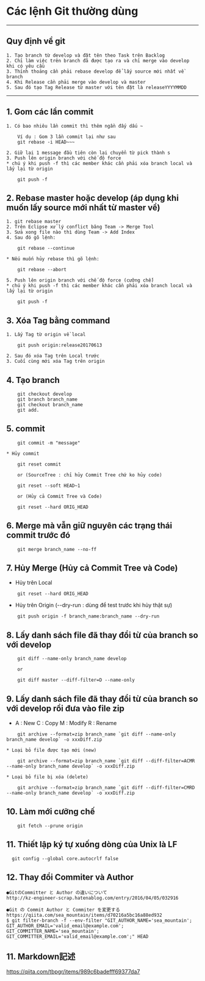 # Các lệnh Git thường dùng
***
## Quy định về git
    1. Tạo branch từ develop và đặt tên theo Task trên Backlog
    2. Chỉ làm việc trên branch đã được tạo ra và chỉ merge vào develop khi có yêu cầu
    3. Thỉnh thoảng cần phải rebase develop để lấy source mới nhất về branch
    4. Khi Release cần phải merge vào develop và master
    5. Sau đó tạo Tag Release từ master với tên đặt là releaseYYYYMMDD
***
## 1. Gom các lần commit
    1. Có bao nhiêu lần commit thì thêm ngần đấy dấu ~
```
    Ví dụ : Gom 3 lần commit lại như sau
    git rebase -i HEAD~~~
```
    2. Giữ lại 1 message đầu tiên còn lại chuyển từ pick thành s
    3. Push lên origin branch với chế độ force
    * chú ý khi push -f thì các member khác cần phải xóa branch local và lấy lại từ origin
```
    git push -f
```

## 2. Rebase master hoặc develop (áp dụng khi muốn lấy source mới nhất từ master về)
    1. git rebase master
    2. Trên Eclipse xử lý conflict băng Team -> Merge Tool
    3. Sửa xong file nào thì dùng Team -> Add Index
    4. Sau đó gõ lệnh:
```
    git rebase --continue
```
    * Nếu muốn hủy rebase thì gõ lệnh:
```
    git rebase --abort
```
    5. Push lên origin branch với chế độ force (cưỡng chế)
    * chú ý khi push -f thì các member khác cần phải xóa branch local và lấy lại từ origin
```
    git push -f
```

## 3. Xóa Tag bằng command
    1. Lấy Tag từ origin về local
```
    git push origin:release20170613
```
    2. Sau đó xóa Tag trên Local trước
    3. Cuối cùng mới xóa Tag trên origin

## 4. Tạo branch
```
    git checkout develop
    git branch branch_name
    git checkout branch_name
    git add.
```

## 5. commit
```
    git commit -m "message"
```
    * Hủy commit
```
    git reset commit

    or (SourceTree : chỉ hủy Commit Tree chứ ko hủy code)

    git reset --soft HEAD~1

    or (Hủy cả Commit Tree và Code)

    git reset --hard ORIG_HEAD
```

## 6. Merge mà vẫn giữ nguyên các trạng thái commit trước đó
```
    git merge branch_name --no-ff
```

## 7. Hủy Merge (Hủy cả Commit Tree và Code)
* Hủy trên Local
```
    git reset --hard ORIG_HEAD
```
* Hủy trên Origin (--dry-run : dùng để test trước khi hủy thật sự)
```
    git push origin -f branch_name:branch_name --dry-run

```
## 8. Lấy danh sách file đã thay đổi từ của branch so với develop
```
    git diff --name-only branch_name develop

    or

    git diff master --diff-filter=D --name-only
```

## 9. Lấy danh sách file đã thay đổi từ của branch so với develop rồi đưa vào file zip
* A : New   C : Copy  M : Modify  R : Rename
```
    git archive --format=zip branch_name `git diff --name-only branch_name develop` -o xxxDiff.zip
```
    * Loại bỏ file được tạo mới (new)
```
    git archive --format=zip branch_name `git diff --diff-filter=ACMR --name-only branch_name develop` -o xxxDiff.zip
```
    * Loại bỏ file bị xóa (delete)
```
    git archive --format=zip branch_name `git diff --diff-filter=CMRD --name-only branch_name develop` -o xxxDiff.zip
```

## 10. Làm mới cưỡng chế
```
    git fetch --prune origin
```

## 11. Thiết lập ký tự xuống dòng của Unix là LF
```
  git config --global core.autocrlf false
```

## 12. Thay đổi Commiter và Author
```
●GitのCommitter と Author の違いについて
http://kz-engineer-scrap.hatenablog.com/entry/2016/04/05/032916

●Git の Commit Author と Commiter を変更する
https://qiita.com/sea_mountain/items/d70216a5bc16a88ed932
$ git filter-branch -f --env-filter "GIT_AUTHOR_NAME='sea_mountain'; GIT_AUTHOR_EMAIL='valid_email@example.com'; GIT_COMMITTER_NAME='sea_mountain'; GIT_COMMITTER_EMAIL='valid_email@example.com';" HEAD 
```
## 11. Markdown記述
https://qiita.com/tbpgr/items/989c6badefff69377da7
